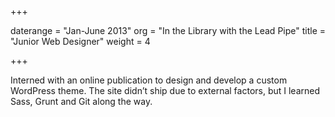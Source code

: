 +++

daterange = "Jan-June 2013"
org = "In the Library with the Lead Pipe"
title = "Junior Web Designer"
weight = 4

+++

Interned with an online publication to design and develop a custom WordPress theme. The site didn’t ship due to external factors, but I learned Sass, Grunt and Git along the way.